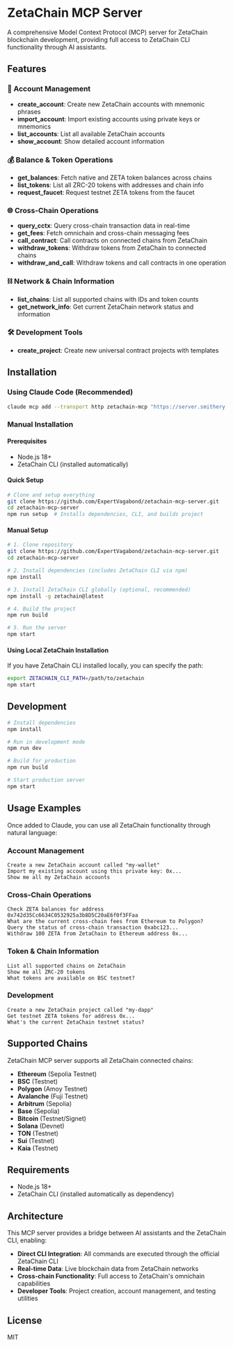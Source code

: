 # ZetaChain MCP Server

A comprehensive Model Context Protocol (MCP) server for ZetaChain blockchain development, providing full access to ZetaChain CLI functionality through AI assistants.

## Features

### 🔐 Account Management
- **create_account**: Create new ZetaChain accounts with mnemonic phrases
- **import_account**: Import existing accounts using private keys or mnemonics  
- **list_accounts**: List all available ZetaChain accounts
- **show_account**: Show detailed account information

### 💰 Balance & Token Operations
- **get_balances**: Fetch native and ZETA token balances across chains
- **list_tokens**: List all ZRC-20 tokens with addresses and chain info
- **request_faucet**: Request testnet ZETA tokens from the faucet

### 🌐 Cross-Chain Operations
- **query_cctx**: Query cross-chain transaction data in real-time
- **get_fees**: Fetch omnichain and cross-chain messaging fees
- **call_contract**: Call contracts on connected chains from ZetaChain
- **withdraw_tokens**: Withdraw tokens from ZetaChain to connected chains
- **withdraw_and_call**: Withdraw tokens and call contracts in one operation

### ⛓️ Network & Chain Information
- **list_chains**: List all supported chains with IDs and token counts
- **get_network_info**: Get current ZetaChain network status and information

### 🛠️ Development Tools  
- **create_project**: Create new universal contract projects with templates

## Installation

### Using Claude Code (Recommended)

```bash
claude mcp add --transport http zetachain-mcp "https://server.smithery.ai/@ExpertVagabond/zetachain-mcp-server/mcp"
```

### Manual Installation

#### Prerequisites
- Node.js 18+
- ZetaChain CLI (installed automatically)

#### Quick Setup
```bash
# Clone and setup everything
git clone https://github.com/ExpertVagabond/zetachain-mcp-server.git
cd zetachain-mcp-server
npm run setup  # Installs dependencies, CLI, and builds project
```

#### Manual Setup
```bash
# 1. Clone repository
git clone https://github.com/ExpertVagabond/zetachain-mcp-server.git
cd zetachain-mcp-server

# 2. Install dependencies (includes ZetaChain CLI via npm)
npm install

# 3. Install ZetaChain CLI globally (optional, recommended)
npm install -g zetachain@latest

# 4. Build the project
npm run build

# 5. Run the server
npm start
```

#### Using Local ZetaChain Installation
If you have ZetaChain CLI installed locally, you can specify the path:
```bash
export ZETACHAIN_CLI_PATH=/path/to/zetachain
npm start
```

## Development

```bash
# Install dependencies
npm install

# Run in development mode
npm run dev

# Build for production
npm run build

# Start production server
npm start
```

## Usage Examples

Once added to Claude, you can use all ZetaChain functionality through natural language:

### Account Management
```
Create a new ZetaChain account called "my-wallet"
Import my existing account using this private key: 0x...
Show me all my ZetaChain accounts
```

### Cross-Chain Operations
```
Check ZETA balances for address 0x742d35Cc6634C0532925a3b8D5C20aE6f0f3FFaa
What are the current cross-chain fees from Ethereum to Polygon?
Query the status of cross-chain transaction 0xabc123...
Withdraw 100 ZETA from ZetaChain to Ethereum address 0x...
```

### Token & Chain Information  
```
List all supported chains on ZetaChain
Show me all ZRC-20 tokens
What tokens are available on BSC testnet?
```

### Development
```
Create a new ZetaChain project called "my-dapp" 
Get testnet ZETA tokens for address 0x...
What's the current ZetaChain testnet status?
```

## Supported Chains

ZetaChain MCP server supports all ZetaChain connected chains:

- **Ethereum** (Sepolia Testnet)
- **BSC** (Testnet) 
- **Polygon** (Amoy Testnet)
- **Avalanche** (Fuji Testnet)
- **Arbitrum** (Sepolia)
- **Base** (Sepolia)
- **Bitcoin** (Testnet/Signet)
- **Solana** (Devnet)
- **TON** (Testnet)
- **Sui** (Testnet)
- **Kaia** (Testnet)

## Requirements

- Node.js 18+
- ZetaChain CLI (installed automatically as dependency)

## Architecture

This MCP server provides a bridge between AI assistants and the ZetaChain CLI, enabling:

- **Direct CLI Integration**: All commands are executed through the official ZetaChain CLI
- **Real-time Data**: Live blockchain data from ZetaChain networks  
- **Cross-chain Functionality**: Full access to ZetaChain's omnichain capabilities
- **Developer Tools**: Project creation, account management, and testing utilities

## License

MIT